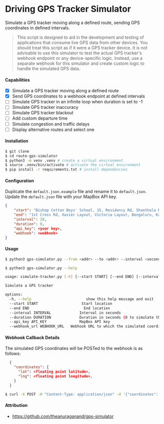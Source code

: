 # Driving GPS Tracker Simulator

Simulate a GPS tracker moving along a defined route, sending GPS coordinates in defined intervals.

> This script is designed to aid in the development and testing of applications that consume live GPS data from other devices. You should treat this script as if it were a GPS tracker device. It is not advisable to use this simulator to test the actual GPS tracker's webhook endpoint or any device-specific logic. Instead, use a separate webhook for this simulator and create custom logic to handle the simulated GPS data.

#### Capabilities

- [x] Simulate a GPS tracker moving along a defined route
- [x] Send GPS coordinates to a webhook endpoint at defined intervals
- [ ] Simulate GPS tracker in an infinite loop when duration is set to -1
- [ ] Simulate GPS tracker inaccuracy
- [ ] Simulate GPS tracker blackout
- [ ] Add custom departure time
- [ ] Simulate congestion and traffic delays
- [ ] Display alternative routes and select one

#### Installation

```bash
$ git clone
$ cd route-gps-simulator
$ python3 -m venv .venv # create a virtual environment
$ source .venv/bin/activate # activate the virtual environment
$ pip install -r requirements.txt # install dependencies
```

#### Configuration

Duplicate the `default.json.example` file and rename it to `default.json`. Update the `default.json` file with your MapBox API key.

```json
{
    "start": "Bishop Cotton Boys' School, 15, Residency Rd, Shanthala Nagar, Ashok Nagar, Bengaluru, Karnataka 560025, India",
    "end": "1st Cross Rd, Xavier Layout, Victoria Layout, Bengaluru, Karnataka 560047, India",
    "interval": 20,
    "duration": 0,
    "api_key": <your key>,
    "webhook": <webhook>
}
```

#### Usage

```bash
$ python3 gps-simulator.py --from <addr> --to <addr> --interval <seconds> --duration <seconds> --api_key <key> --webhook_url <url>
```

```bash
$ python3 gps-simulator.py --help

usage: simulate-tracker.py [-h] [--start START] [--end END] [--interval INTERVAL] [--duration DURATION] [--api_key API_KEY] [--webhook_url WEBHOOK_URL]

Simulate a GPS tracker

options:
  -h, --help                         show this help message and exit
  --start START                    Start location
  --end END                         End location
  --interval INTERVAL             Interval in seconds
  --duration DURATION             Duration in seconds (0 to simulate the route once & -1 to loop the route infinitely)
  --api_key API_KEY               MapBox API key
  --webhook_url WEBHOOK_URL   Webhook URL to which the simulated coordinates JSON are POSTed
```

#### Webhook Callback Details

The simulated GPS coordinates will be POSTed to the webhook is as follows:

```json
  {
    "coordinates": {
      "lat": <floating point latitude>,
      "lng": <floating point longitude>,
    }
  }
```

```bash
$ curl -X POST -H "Content-Type: application/json" -d '{"coordinates": {"lat": 12.9716, "lng": 77.5946}}' <webhook_url>
```

#### Attribution

- https://github.com/theanuraganand/gps-simulator
